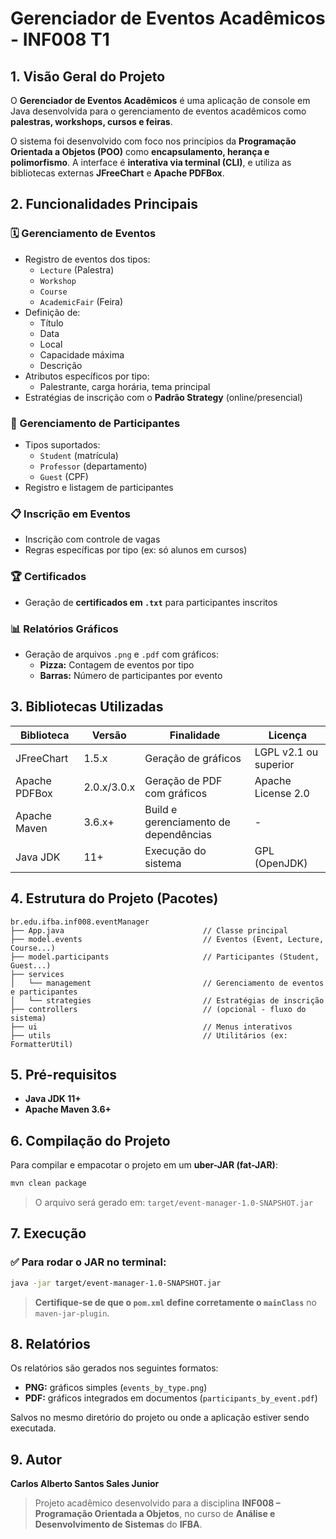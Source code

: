 # Gerenciador de Eventos Acadêmicos - INF008 T1

## 1. Visão Geral do Projeto

O **Gerenciador de Eventos Acadêmicos** é uma aplicação de console em Java desenvolvida para o gerenciamento de eventos acadêmicos como **palestras, workshops, cursos e feiras**. 

O sistema foi desenvolvido com foco nos princípios da **Programação Orientada a Objetos (POO)** como **encapsulamento, herança e polimorfismo**. A interface é **interativa via terminal (CLI)**, e utiliza as bibliotecas externas **JFreeChart** e **Apache PDFBox**.

## 2. Funcionalidades Principais

### 🗓️ Gerenciamento de Eventos
- Registro de eventos dos tipos:
  - `Lecture` (Palestra)
  - `Workshop`
  - `Course`
  - `AcademicFair` (Feira)
- Definição de:
  - Título
  - Data
  - Local
  - Capacidade máxima
  - Descrição
- Atributos específicos por tipo:
  - Palestrante, carga horária, tema principal
- Estratégias de inscrição com o **Padrão Strategy** (online/presencial)

### 👥 Gerenciamento de Participantes
- Tipos suportados:
  - `Student` (matrícula)
  - `Professor` (departamento)
  - `Guest` (CPF)
- Registro e listagem de participantes

### 📋 Inscrição em Eventos
- Inscrição com controle de vagas
- Regras específicas por tipo (ex: só alunos em cursos)

### 🏆 Certificados
- Geração de **certificados em `.txt`** para participantes inscritos

### 📊 Relatórios Gráficos
- Geração de arquivos `.png` e `.pdf` com gráficos:
  - **Pizza:** Contagem de eventos por tipo
  - **Barras:** Número de participantes por evento

## 3. Bibliotecas Utilizadas

| Biblioteca        | Versão   | Finalidade                      | Licença                     |
|------------------|----------|----------------------------------|-----------------------------|
| JFreeChart        | 1.5.x    | Geração de gráficos              | LGPL v2.1 ou superior       |
| Apache PDFBox     | 2.0.x/3.0.x | Geração de PDF com gráficos      | Apache License 2.0          |
| Apache Maven      | 3.6.x+   | Build e gerenciamento de dependências | -                   |
| Java JDK          | 11+      | Execução do sistema              | GPL (OpenJDK)               |

## 4. Estrutura do Projeto (Pacotes)

```plaintext
br.edu.ifba.inf008.eventManager
├── App.java                               // Classe principal
├── model.events                           // Eventos (Event, Lecture, Course...)
├── model.participants                     // Participantes (Student, Guest...)
├── services                               
│   └── management                         // Gerenciamento de eventos e participantes
│   └── strategies                         // Estratégias de inscrição
├── controllers                            // (opcional - fluxo do sistema)
├── ui                                     // Menus interativos
├── utils                                  // Utilitários (ex: FormatterUtil)
```

## 5. Pré-requisitos

- **Java JDK 11+**
- **Apache Maven 3.6+**

## 6. Compilação do Projeto

Para compilar e empacotar o projeto em um **uber-JAR (fat-JAR)**:

```bash
mvn clean package
```

> O arquivo será gerado em: `target/event-manager-1.0-SNAPSHOT.jar`

## 7. Execução

### ✅ Para rodar o JAR no terminal:

```bash
java -jar target/event-manager-1.0-SNAPSHOT.jar
```

> **Certifique-se de que o `pom.xml` define corretamente o `mainClass`** no `maven-jar-plugin`.


## 8. Relatórios

Os relatórios são gerados nos seguintes formatos:

- **PNG:** gráficos simples (`events_by_type.png`)
- **PDF:** gráficos integrados em documentos (`participants_by_event.pdf`)

Salvos no mesmo diretório do projeto ou onde a aplicação estiver sendo executada.

## 9. Autor

**Carlos Alberto Santos Sales Junior**

> Projeto acadêmico desenvolvido para a disciplina **INF008 – Programação Orientada a Objetos**, no curso de **Análise e Desenvolvimento de Sistemas** do **IFBA**.
